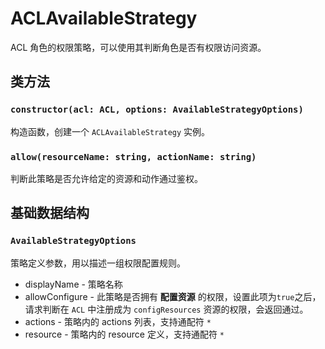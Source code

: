 # ACLAvailableStrategy

ACL 角色的权限策略，可以使用其判断角色是否有权限访问资源。

## 类方法

### `constructor(acl: ACL, options: AvailableStrategyOptions)`

构造函数，创建一个 `ACLAvailableStrategy` 实例。

### `allow(resourceName: string, actionName: string)`

判断此策略是否允许给定的资源和动作通过鉴权。

## 基础数据结构

### `AvailableStrategyOptions`

策略定义参数，用以描述一组权限配置规则。

* displayName - 策略名称
* allowConfigure - 此策略是否拥有 **配置资源** 的权限，设置此项为`true`之后，请求判断在 `ACL` 中注册成为 `configResources` 资源的权限，会返回通过。
* actions - 策略内的 actions 列表，支持通配符 `*`
* resource - 策略内的 resource 定义，支持通配符 `*`
